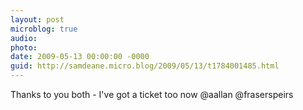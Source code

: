 ```yaml
---
layout: post
microblog: true
audio: 
photo: 
date: 2009-05-13 00:00:00 -0000
guid: http://samdeane.micro.blog/2009/05/13/t1784001485.html
---
```

Thanks to you both - I've got a ticket too now @aallan @fraserspeirs
